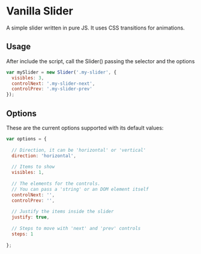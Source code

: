 # Vanilla Slider
A simple slider written in pure JS.
It uses CSS transitions for animations.

## Usage

After include the script, call the Slider() passing the selector and the options

```javascript
var mySlider = new Slider('.my-slider', {
  visibles: 3,
  controlNext: '.my-slider-next',
  controlPrev: '.my-slider-prev'
});
```

## Options

These are the current options supported with its default values:

```javascript
var options = {
  
  // Direction, it can be 'horizontal' or 'vertical'
  direction: 'horizontal',
  
  // Items to show
  visibles: 1,
  
  // The elements for the controls.
  // You can pass a 'string' or an DOM element itself
  controlNext: '',
  controlPrev: '',
  
  // Justify the items inside the slider
  justify: true,
  
  // Steps to move with 'next' and 'prev' controls
  steps: 1
  
};
```

